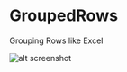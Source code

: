 # GroupedRows
Grouping Rows like Excel

![alt screenshot](https://github.com/myunggu/GroupedRowsDemo/blob/master/GroupedRowsDemo/screenshot.png)
